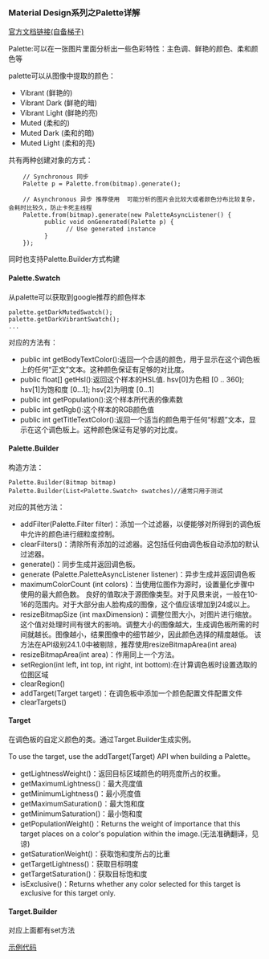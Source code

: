 ### Material Design系列之Palette详解

[官方文档链接(自备梯子)](https://developer.android.com/reference/android/support/v7/graphics/package-summary)

Palette:可以在一张图片里面分析出一些色彩特性：主色调、鲜艳的颜色、柔和颜色等

palette可以从图像中提取的颜色：

- Vibrant (鲜艳的)
- Vibrant Dark (鲜艳的暗)
- Vibrant Light (鲜艳的亮)
- Muted (柔和的)
- Muted Dark (柔和的暗)
- Muted Light (柔和的亮)

共有两种创建对象的方式：
```
    // Synchronous 同步
    Palette p = Palette.from(bitmap).generate();

    // Asynchronous 异步 推荐使用  可能分析的图片会比较大或者颜色分布比较复杂，会耗时比较久，防止卡死主线程
    Palette.from(bitmap).generate(new PaletteAsyncListener() {
          public void onGenerated(Palette p) {
                // Use generated instance
          }
    });
```
同时也支持Palette.Builder方式构建

#### Palette.Swatch
从palette可以获取到google推荐的颜色样本

```
palette.getDarkMutedSwatch();
palette.getDarkVibrantSwatch();
...
```

对应的方法有：
- public int getBodyTextColor():返回一个合适的颜色，用于显示在这个调色板上的任何“正文”文本。这种颜色保证有足够的对比度。
- public float[] getHsl():返回这个样本的HSL值. hsv[0]为色相 [0 .. 360); hsv[1]为饱和度 [0...1]; hsv[2]为明度 [0...1]
- public int getPopulation():这个样本所代表的像素数
- public int getRgb():这个样本的RGB颜色值
- public int getTitleTextColor():返回一个适当的颜色用于任何“标题”文本，显示在这个调色板上。这种颜色保证有足够的对比度。

#### Palette.Builder
构造方法：
```
Palette.Builder(Bitmap bitmap)
Palette.Builder(List<Palette.Swatch> swatches)//通常只用于测试
```

对应的其他方法：

- addFilter(Palette.Filter filter)：添加一个过滤器，以便能够对所得到的调色板中允许的颜色进行细粒度控制。
- clearFilters()：清除所有添加的过滤器。这包括任何由调色板自动添加的默认过滤器。
- generate()：同步生成并返回调色板。
- generate (Palette.PaletteAsyncListener listener)：异步生成并返回调色板
- maximumColorCount (int colors)：当使用位图作为源时，设置量化步骤中使用的最大颜色数。
良好的值取决于源图像类型。对于风景来说，一般在10-16的范围内。对于大部分由人脸构成的图像，这个值应该增加到24或以上。
- resizeBitmapSize (int maxDimension)：调整位图大小，对图片进行缩放。
这个值对处理时间有很大的影响。调整大小的图像越大，生成调色板所需的时间就越长。图像越小，结果图像中的细节越少，因此颜色选择的精度越低。
该方法在API级别24.1.0中被剔除，推荐使用resizeBitmapArea(int area)
- resizeBitmapArea(int area)：作用同上一个方法。
- setRegion(int left, int top, int right, int bottom):在计算调色板时设置选取的位图区域
- clearRegion()
- addTarget(Target target)：在调色板中添加一个颜色配置文件配置文件
- clearTargets()

#### Target

在调色板的自定义颜色的类。通过Target.Builder生成实例。

To use the target, use the addTarget(Target) API when building a Palette。

- getLightnessWeight()：返回目标区域颜色的明亮度所占的权重。
- getMaximumLightness()：最大亮度值
- getMinimumLightness()：最小亮度值
- getMaximumSaturation()：最大饱和度
- getMinimumSaturation()：最小饱和度
- getPopulationWeight()：Returns the weight of importance that this target places on a color's population within the image.(无法准确翻译，见谅)
- getSaturationWeight()：获取饱和度所占的比重
- getTargetLightness()：获取目标明度
- getTargetSaturation()：获取目标饱和度
- isExclusive()：Returns whether any color selected for this target is exclusive for this target only.

#### Target.Builder
对应上面都有set方法

[示例代码](https://github.com/ws614054446/AndroidUI)




